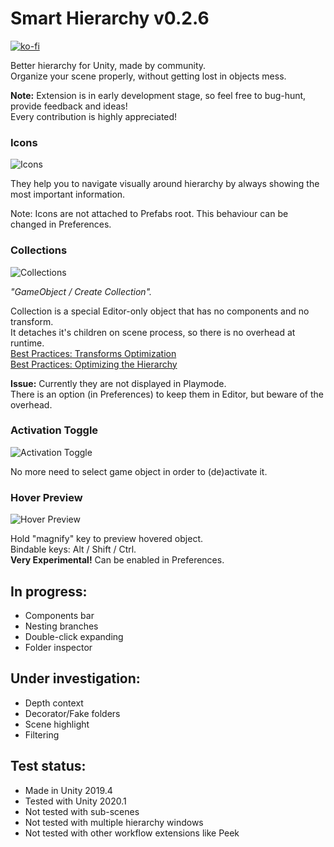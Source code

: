 # Smart Hierarchy v0.2.6
[![ko-fi](https://www.ko-fi.com/img/githubbutton_sm.svg)](https://ko-fi.com/L4L02M51R)

Better hierarchy for Unity, made by community.\
Organize your scene properly, without getting lost in objects mess.

**Note:** Extension is in early development stage, so feel free to bug-hunt, provide feedback and ideas!\
Every contribution is highly appreciated!

### Icons
![Icons](https://i.imgur.com/V12LjiY.png)

They help you to navigate visually around hierarchy by always showing the most important information.

Note: Icons are not attached to Prefabs root. This behaviour can be changed in Preferences.

### Collections
![Collections](https://i.imgur.com/9anU7QQ.png)

*"GameObject / Create Collection".*

Collection is a special Editor-only object that has no components and no transform.\
It detaches it's children on scene process, so there is no overhead at runtime.\
[Best Practices: Transforms Optimization](https://unity.com/ru/how-to/best-practices-performance-optimization-unity#transforms) \
[Best Practices: Optimizing the Hierarchy](https://blogs.unity3d.com/ru/2017/06/29/best-practices-from-the-spotlight-team-optimizing-the-hierarchy/)

**Issue:** Currently they are not displayed in Playmode.\
There is an option (in Preferences) to keep them in Editor, but beware of the overhead.

### Activation Toggle
![Activation Toggle](https://i.imgur.com/nv7aPE5.png)

No more need to select game object in order to (de)activate it.

### Hover Preview
![Hover Preview](https://i.imgur.com/CAN5uKL.png) 

Hold "magnify" key to preview hovered object.\
Bindable keys: Alt / Shift / Ctrl.\
**Very Experimental!** Can be enabled in Preferences.

## In progress:
* Components bar
* Nesting branches
* Double-click expanding
* Folder inspector

## Under investigation:
* Depth context
* Decorator/Fake folders
* Scene highlight
* Filtering

## Test status:
* Made in Unity 2019.4
* Tested with Unity 2020.1
* Not tested with sub-scenes
* Not tested with multiple hierarchy windows
* Not tested with other workflow extensions like Peek